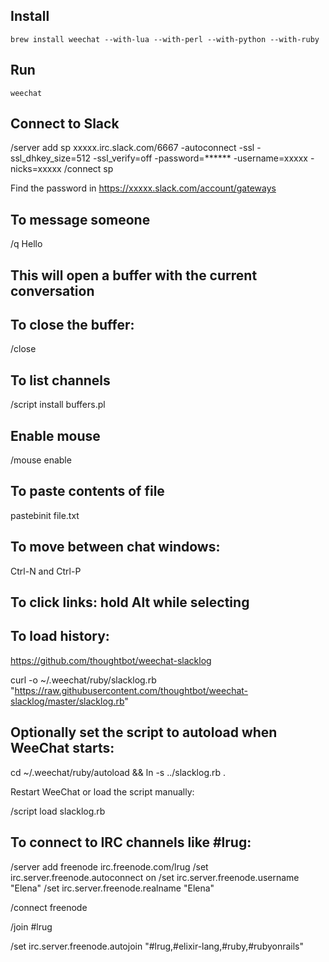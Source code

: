 ## Install
    brew install weechat --with-lua --with-perl --with-python --with-ruby
## Run
    weechat

## Connect to Slack
/server add sp xxxxx.irc.slack.com/6667 -autoconnect -ssl -ssl_dhkey_size=512 -ssl_verify=off -password=****** -username=xxxxx -nicks=xxxxx
/connect sp

Find the password in https://xxxxx.slack.com/account/gateways

## To message someone
/q <person> Hello

## This will open a buffer with the current conversation

## To close the buffer:
/close

## To list channels

/script install buffers.pl

## Enable mouse

/mouse enable

## To paste contents of file

pastebinit file.txt

## To move between chat windows:

Ctrl-N and Ctrl-P

## To click links: hold Alt while selecting

## To load history:

https://github.com/thoughtbot/weechat-slacklog

curl -o ~/.weechat/ruby/slacklog.rb \
  "https://raw.githubusercontent.com/thoughtbot/weechat-slacklog/master/slacklog.rb"

## Optionally set the script to autoload when WeeChat starts:

cd ~/.weechat/ruby/autoload && ln -s ../slacklog.rb .

Restart WeeChat or load the script manually:

/script load slacklog.rb

## To connect to IRC channels like #lrug:

/server add freenode irc.freenode.com/lrug
/set irc.server.freenode.autoconnect on
/set irc.server.freenode.username "Elena"
/set irc.server.freenode.realname "Elena"

/connect freenode

/join #lrug


/set irc.server.freenode.autojoin "#lrug,#elixir-lang,#ruby,#rubyonrails"

